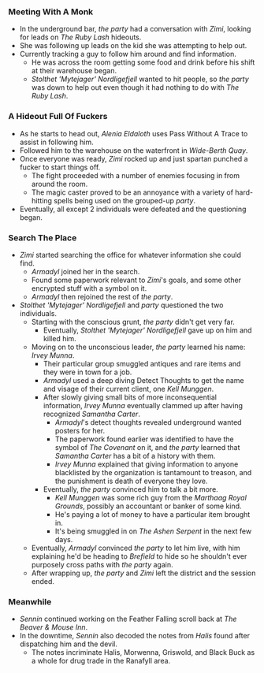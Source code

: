 ### Meeting With A Monk

* In the underground bar, *the party* had a conversation with *Zimi*, looking for leads on *The Ruby Lash* hideouts.
* She was following up leads on the kid she was attempting to help out.
* Currently tracking a guy to follow him around and find information.
  * He was across the room getting some food and drink before his shift at their warehouse began.
  * *Stolthet 'Mytejager' Nordligefjell* wanted to hit people, so *the party* was down to help out even though it had nothing to do with *The Ruby Lash*.

### A Hideout Full Of Fuckers

* As he starts to head out, *Alenia Eldaloth* uses Pass Without A Trace to assist in following him.
* Followed him to the warehouse on the waterfront in *Wide-Berth Quay*.
* Once everyone was ready, *Zimi* rocked up and just spartan punched a fucker to start things off.
  * The fight proceeded with a number of enemies focusing in from around the room.
  * The magic caster proved to be an annoyance with a variety of hard-hitting spells being used on the grouped-up *party*.
* Eventually, all except 2 individuals were defeated and the questioning began.

### Search The Place

* *Zimi* started searching the office for whatever information she could find.
  * *Armadyl* joined her in the search.
  * Found some paperwork relevant to *Zimi*'s goals, and some other encrypted stuff with a symbol on it.
  * *Armadyl* then rejoined the rest of *the party*.
* *Stolthet 'Mytejager' Nordligefjell* and *party* questioned the two individuals.
  * Starting with the conscious grunt, *the party* didn't get very far.
    * Eventually, *Stolthet 'Mytejager' Nordligefjell* gave up on him and killed him.
  * Moving on to the unconscious leader, *the party* learned his name: *Irvey Munna*.
    * Their particular group smuggled antiques and rare items and they were in town for a job.
    * *Armadyl* used a deep diving Detect Thoughts to get the name and visage of their current client, one *Kell Munggen*.
    * After slowly giving small bits of more inconsequential information, *Irvey Munna* eventually clammed up after having recognized *Samantha Carter*.
      * *Armadyl*'s detect thoughts revealed underground wanted posters for her.
      * The paperwork found earlier was identified to have the symbol of *The Covenant* on it, and *the party* learned that *Samantha Carter* has a bit of a history with them.
      * *Irvey Munna* explained that giving information to anyone blacklisted by the organization is tantamount to treason, and the punishment is death of everyone they love.
    * Eventually, *the party* convinced him to talk a bit more.
      * *Kell Munggen* was some rich guy from the *Marthaag Royal Grounds*, possibly an accountant or banker of some kind.
      * He's paying a lot of money to have a particular item brought in.
      * It's being smuggled in on *The Ashen Serpent* in the next few days.
  * Eventually, *Armadyl* convinced *the party* to let him live, with him explaining he'd be heading to *Brefield* to hide so he shouldn't ever purposely cross paths with *the party* again.
  * After wrapping up, *the party* and *Zimi* left the district and the session ended.

### Meanwhile

* *Sennin* continued working on the Feather Falling scroll back at *The Beaver & Mouse Inn*.
* In the downtime, *Sennin* also decoded the notes from *Halis* found after dispatching him and the devil.
  * The notes incriminate Halis, Morwenna, Griswold, and Black Buck as a whole for drug trade in the Ranafyll area.
